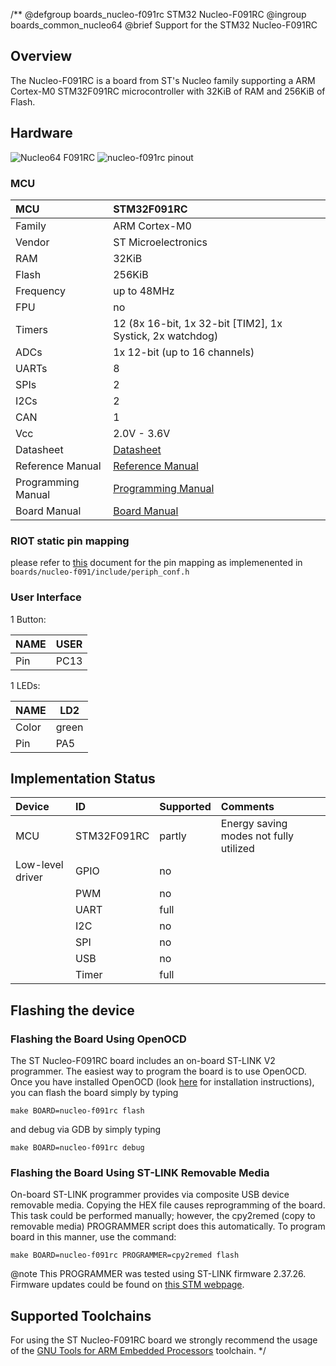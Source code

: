 /**
@defgroup    boards_nucleo-f091rc STM32 Nucleo-F091RC
@ingroup     boards_common_nucleo64
@brief       Support for the STM32 Nucleo-F091RC

## Overview

The Nucleo-F091RC is a board from ST's Nucleo family supporting a ARM Cortex-M0
STM32F091RC microcontroller with 32KiB of RAM and 256KiB of Flash.

## Hardware

![Nucleo64 F091RC](http://www.open-electronics.org/wp-content/uploads/2015/08/Figura2-500x467.png)
![nucleo-f091rc pinout](https://raw.githubusercontent.com/wiki/RIOT-OS/RIOT/images/nucleo-f091_pinout.png)


### MCU
| MCU        | STM32F091RC       |
|:---------- |:----------------- |
| Family     | ARM Cortex-M0     |
| Vendor     | ST Microelectronics |
| RAM        | 32KiB             |
| Flash      | 256KiB            |
| Frequency  | up to 48MHz       |
| FPU        | no                |
| Timers     | 12 (8x 16-bit, 1x 32-bit [TIM2], 1x Systick, 2x watchdog) |
| ADCs       | 1x 12-bit (up to 16 channels) |
| UARTs      | 8                 |
| SPIs       | 2                 |
| I2Cs       | 2                 |
| CAN        | 1                 |
| Vcc        | 2.0V - 3.6V       |
| Datasheet  | [Datasheet](http://www.st.com/web/en/resource/technical/document/datasheet/DM00115237.pdf) |
| Reference Manual | [Reference Manual](http://www.st.com/web/en/resource/technical/document/reference_manual/DM00031936.pdf) |
| Programming Manual | [Programming Manual](http://www.st.com/web/en/resource/technical/document/programming_manual/DM00051352.pdf) |
| Board Manual | [Board Manual](http://www.st.com/st-web-ui/static/active/en/resource/technical/document/user_manual/DM00105823.pdf) |

### RIOT static pin mapping
please refer to [this](https://docs.google.com/spreadsheets/d/1gnxsux5WpFrn-33Ivb9nGgTBqooqgDYxRkhZms-cvsc/edit?usp=sharing)
document for the pin mapping as implemenented in `boards/nucleo-f091/include/periph_conf.h`

### User Interface
1 Button:

| NAME  | USER  |
|:----- |:----- |
| Pin   | PC13  |

1 LEDs:

| NAME   | LD2   |
| -----  | ----- |
| Color  | green |
| Pin    | PA5   |


## Implementation Status
| Device | ID        | Supported | Comments  |
|:------------- |:------------- |:------------- |:------------- |
| MCU        | STM32F091RC   | partly    | Energy saving modes not fully utilized |
| Low-level driver | GPIO    | no        | |
|        | PWM       | no        | |
|        | UART      | full      | |
|        | I2C       | no        | |
|        | SPI       | no        | |
|        | USB       | no        | |
|        | Timer     | full      | |


## Flashing the device

### Flashing the Board Using OpenOCD

The ST Nucleo-F091RC board includes an on-board ST-LINK V2 programmer. The
easiest way to program the board is to use OpenOCD. Once you have installed
OpenOCD (look [here](https://github.com/RIOT-OS/RIOT/wiki/OpenOCD) for
installation instructions), you can flash the board simply by typing

```
make BOARD=nucleo-f091rc flash
```
and debug via GDB by simply typing
```
make BOARD=nucleo-f091rc debug
```

### Flashing the Board Using ST-LINK Removable Media

On-board ST-LINK programmer provides via composite USB device removable media.
Copying the HEX file causes reprogramming of the board. This task
could be performed manually; however, the cpy2remed (copy to removable
media) PROGRAMMER script does this automatically. To program board in
this manner, use the command:
```
make BOARD=nucleo-f091rc PROGRAMMER=cpy2remed flash
```
@note This PROGRAMMER was tested using ST-LINK firmware 2.37.26. Firmware updates
could be found on [this STM webpage](https://www.st.com/en/development-tools/stsw-link007.html).

## Supported Toolchains
For using the ST Nucleo-F091RC board we strongly recommend the usage of the
[GNU Tools for ARM Embedded Processors](https://launchpad.net/gcc-arm-embedded)
toolchain.
 */
